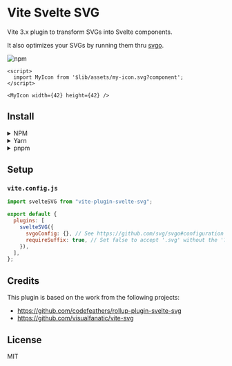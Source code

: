# Vite Svelte SVG

Vite 3.x plugin to transform SVGs into Svelte components.

It also optimizes your SVGs by running them thru [svgo](https://github.com/svg/svgo).

![npm](https://img.shields.io/npm/v/vite-plugin-svelte-svg)

```svelte
<script>
  import MyIcon from '$lib/assets/my-icon.svg?component';
</script>

<MyIcon width={42} height={42} />
```

## Install

<details>
<summary>NPM</summary>

```
npm install vite-plugin-svelte-svg --save-dev
```

</details>
<details>
<summary>Yarn</summary>

```
yarn add -D vite-plugin-svelte-svg
```

</details>
<details>
<summary>pnpm</summary>

```
pnpm add -D vite-plugin-svelte-svg
```

</details>

## Setup

### `vite.config.js`

```js
import svelteSVG from "vite-plugin-svelte-svg";

export default {
  plugins: [
    svelteSVG({
      svgoConfig: {}, // See https://github.com/svg/svgo#configuration
      requireSuffix: true, // Set false to accept '.svg' without the '?component'
    }),
  ],
};
```

## Credits

This plugin is based on the work from the following projects:

- https://github.com/codefeathers/rollup-plugin-svelte-svg
- https://github.com/visualfanatic/vite-svg

## License

MIT
